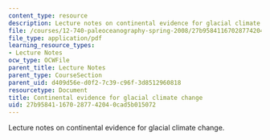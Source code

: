```yaml
---
content_type: resource
description: Lecture notes on continental evidence for glacial climate change.
file: /courses/12-740-paleoceanography-spring-2008/27b958411670287742040cad5b015072_lec11.pdf
file_type: application/pdf
learning_resource_types:
- Lecture Notes
ocw_type: OCWFile
parent_title: Lecture Notes
parent_type: CourseSection
parent_uid: d409d56e-d0f2-7c39-c96f-3d8512960818
resourcetype: Document
title: Continental evidence for glacial climate change
uid: 27b95841-1670-2877-4204-0cad5b015072
---
```

Lecture notes on continental evidence for glacial climate change.

